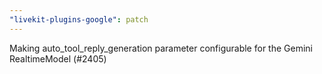 ```yaml
---
"livekit-plugins-google": patch
---
```


Making auto_tool_reply_generation parameter configurable for the Gemini RealtimeModel (#2405)
